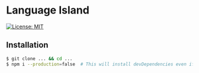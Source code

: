 # Language Island  

[![License: MIT](https://img.shields.io/badge/License-MIT-yellow.svg)](https://opensource.org/licenses/MIT)

## Installation

```bash
$ git clone ... && cd ...
$ npm i --production=false  # This will install devDependencies even if NODE_ENV is set to production
```
